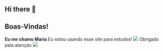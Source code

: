 ## Hi there 👋 
## Boas-Vindas!
**Eu me chamo Maria**
Eu estou usando esse site para estudos!
![](https://media1.tenor.com/m/ut_gt2plNH4AAAAC/pokemon-pikachu.gif)
Obrigado pela atenção
![](https://media1.tenor.com/m/DizXi3Ix80EAAAAd/mad-monkey-mad.gif)

